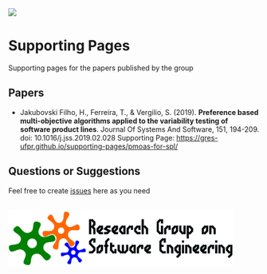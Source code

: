 <img src="https://raw.githubusercontent.com/gres-ufpr/supporting-pages/master/icon.png" width="64px"/>

# Supporting Pages

Supporting pages for the papers published by the group

## Papers

- Jakubovski Filho, H., Ferreira, T., & Vergilio, S. (2019). **Preference based multi-objective algorithms applied to the variability testing of software product lines**. Journal Of Systems And Software, 151, 194-209. doi: 10.1016/j.jss.2019.02.028 Supporting Page: https://gres-ufpr.github.io/supporting-pages/pmoas-for-spl/

## Questions or Suggestions

Feel free to create <a href="https://github.com/gres-ufpr/supporting-pages//issues">issues</a> here as you need

## 

<img src="https://raw.githubusercontent.com/gres-ufpr/gres-ufpr.github.io/master/images/logo-en-1.png" width="450px"/>

